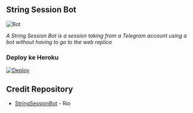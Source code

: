 ## String Session Bot
![Bot](https://telegra.ph/file/b85ee2b9eba888fe00abd.jpg)

<i>A String Session Bot is a session taking from a Telegram account using a bot without having to go to the web replica</i>


### Deploy ke Heroku

[![Deploy](https://www.herokucdn.com/deploy/button.svg)](https://heroku.com/deploy?template=https://github.com/STARGAMERMJ/String-SessionBot)

## Credit Repository

*   [StringSessionBot](https://github.com/RioProjectX/GenerateString) - Rio 
